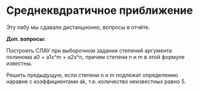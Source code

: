 # Среднеквдратичное приближение

Эту лабу мы сдавали дистанционно, вопросы в отчёте.

**Доп. вопросы:**

Построить СЛАУ при выборочном задании степеней аргумента полинома a0 + a1x^m + a2x^n, причем степени n и m в этой формуле известны.


Решить предыдущую, если степени n и m подлежат определению наравне с коэффициентами ak, т.е. количество неизвестных равно 5.
